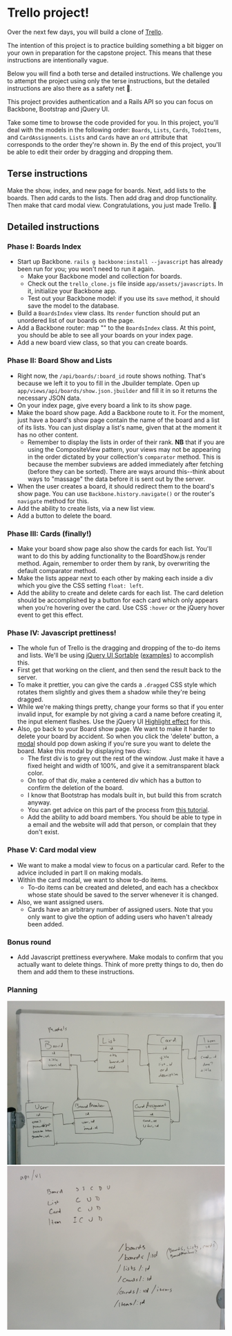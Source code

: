 # Trello project!

Over the next few days, you will build a clone of [Trello](https://trello.com/).

The intention of this project is to practice building something a bit bigger on
your own in preparation for the capstone project. This means that these
instructions are intentionally vague.

Below you will find a both terse and detailed instructions. We challenge you to
attempt the project using only the terse instructions, but the detailed
instructions are also there as a safety net :gift:.

This project provides authentication and a Rails API so you can focus on
Backbone, Bootstrap and jQuery UI.

Take some time to browse the code provided for you. In this project, you'll
deal with the models in the following order: `Boards`, `Lists`, `Cards`,
`TodoItems`, and `CardAssignments`. `Lists` and `Cards` have an `ord` attribute
that corresponds to the order they're shown in. By the end of this project,
you'll be able to edit their order by dragging and dropping them.

## Terse instructions

Make the show, index, and new page for boards. Next, add lists to the boards.
Then add cards to the lists. Then add drag and drop functionality. Then make
that card modal view. Congratulations, you just made Trello. :beers:

## Detailed instructions

### Phase I: Boards Index

* Start up Backbone. `rails g backbone:install --javascript` has already been
  run for you; you won't need to run it again.
  * Make your Backbone model and collection for boards.
  * Check out the `trello_clone.js` file inside `app/assets/javascripts`. In it,
    initialize your Backbone app.
  * Test out your Backbone model: if you use its `save` method, it should save
    the model to the database.
* Build a `BoardsIndex` view class. Its `render` function should put an
  unordered list of our boards on the page.
* Add a Backbone router: map "" to the `BoardsIndex` class. At this point, you
  should be able to see all your boards on your index page.
* Add a new board view class, so that you can create boards.

### Phase II: Board Show and Lists

* Right now, the `/api/boards/:board_id` route shows nothing. That's because
  we left it to you to fill in the Jbuilder template. Open up
  `app/views/api/boards/show.json.jbuilder` and fill it in so it returns
  the necessary JSON data.
* On your index page, give every board a link to its show page.
* Make the board show page. Add a Backbone route to it. For the moment, just
  have a board's show page contain the name of the board and a list of its
  lists. You can just display a list's name, given that at the moment it has no
  other content.
  * Remember to display the lists in order of their rank. **NB** that if
    you are using the CompositeView pattern, your views may not be
    appearing in the order dictated by your collection's `comparator`
    method. This is because the member subviews are added immediately
    after fetching (before they can be sorted). There are ways around
    this--think about ways to "massage" the data before it is sent out
    by the server.
* When the user creates a board, it should redirect them to the board's show
  page. You can use `Backbone.history.navigate()` or the router's `navigate`
  method for this.
* Add the ability to create lists, via a new list view.
* Add a button to delete the board.

### Phase III: Cards (finally!)

* Make your board show page also show the cards for each list. You'll want to do
  this by adding functionality to the BoardShow.js render method. Again,
  remember to order them by rank, by overwriting the default comparator method.
* Make the lists appear next to each other by making each inside a div which you
  give the CSS setting `float: left`.
* Add the ability to create and delete cards for each list. The card deletion should be accomplished by a
  button for each card which only appears when you're hovering over the card.
  Use CSS `:hover` or the jQuery hover event to get this effect.

### Phase IV: Javascript prettiness!

* The whole fun of Trello is the dragging and dropping of the to-do items and
  lists. We'll be using [jQuery UI Sortable][jui_sortable]
  ([examples][jui_sortable_exs]) to accomplish this.
* First get that working on the client, and then send the result back to the
  server.
* To make it prettier, you can give the cards a `.dragged` CSS style which
  rotates them slightly and gives them a shadow while they're being dragged.
* While we're making things pretty, change your forms so that if you enter
  invalid input, for example by not giving a card a name before creating it, the
  input element flashes. Use the jQuery UI [Highlight
  effect](https://api.jqueryui.com/highlight-effect/) for this.
* Also, go back to your Board show page. We want to make it harder to delete
  your board by accident. So when you click the 'delete' button, a
  [modal](http://getbootstrap.com/javascript/#modals) should pop down asking if
  you're sure you want to delete the board. Make this modal by displaying two
  divs:
  * The first div is to grey out the rest of the window. Just make it have a
    fixed height and width of 100%, and give it a semitransparent black color.
  * On top of that div, make a centered div which has a button to confirm the
    deletion of the board.
  * I know that Bootstrap has modals built in, but build this from scratch
    anyway.
  * You can get advice on this part of the process from [this
    tutorial](http://www.jacklmoore.com/notes/jquery-modal-tutorial/).
  * Add the ability to add board members. You should be able to type in a email
    and the website will add that person, or complain that they don't exist.

[jui_sortable]: https://api.jqueryui.com/sortable/
[jui_sortable_exs]: http://jqueryui.com/sortable/

### Phase V: Card modal view

* We want to make a modal view to focus on a particular card. Refer to the
  advice included in part II on making modals.
* Within the card modal, we want to show to-do items.
  * To-do items can be created and deleted, and each has a checkbox whose state
    should be saved to the server whenever it is changed.
* Also, we want assigned users.
  * Cards have an arbitrary number of assigned users. Note that you only want to
    give the option of adding users who haven't already been added.

### Bonus round

* Add Javascript prettiness everywhere. Make modals to confirm that you actually
  want to delete things. Think of more pretty things to do, then do them and add
  them to these instructions.

### Planning

![alt text](trello-clone-images/models_doc.jpg "Models")
![alt text](trello-clone-images/routes_doc.jpg "Routes")
